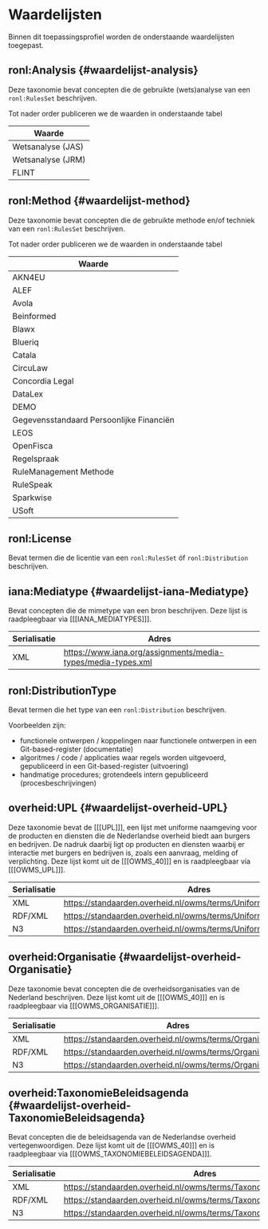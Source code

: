 # Waardelijsten

Binnen dit toepassingsprofiel worden de onderstaande waardelijsten toegepast.

## ronl:Analysis {#waardelijst-analysis}

Deze taxonomie bevat concepten die de gebruikte (wets)analyse van een `ronl:RulesSet` beschrijven.

Tot nader order publiceren we de waarden in onderstaande tabel

| Waarde            |
| ----------------- |
| Wetsanalyse (JAS) |
| Wetsanalyse (JRM) |
| FLINT             |

## ronl:Method {#waardelijst-method}

Deze taxonomie bevat concepten die de gebruikte methode en/of techniek van een `ronl:RulesSet` beschrijven.

Tot nader order publiceren we de waarden in onderstaande tabel

| Waarde                                   |
| ---------------------------------------- |
| AKN4EU                                   |
| ALEF                                     |
| Avola                                    |
| Beinformed                               |
| Blawx                                    |
| Blueriq                                  |
| Catala                                   |
| CircuLaw                                 |
| Concordia Legal                          |
| DataLex                                  |
| DEMO                                     |
| Gegevensstandaard Persoonlijke Financiën |
| LEOS                                     |
| OpenFisca                                |
| Regelspraak                              |
| RuleManagement Methode                   |
| RuleSpeak                                |
| Sparkwise                                |
| USoft                                    |

## ronl:License

Bevat termen die de licentie van een `ronl:RulesSet` óf `ronl:Distribution` beschrijven.

## iana:Mediatype {#waardelijst-iana-Mediatype}

Bevat concepten die de mimetype van een bron beschrijven. Deze lijst is raadpleegbaar via [[[IANA_MEDIATYPES]]].

| Serialisatie | Adres                                                        |
|--------------|--------------------------------------------------------------|
| XML          | https://www.iana.org/assignments/media-types/media-types.xml |

## ronl:DistributionType

Bevat termen die het type van een `ronl:Distribution` beschrijven.

Voorbeelden zijn:

- functionele ontwerpen / koppelingen naar functionele ontwerpen in een Git-based-register (documentatie)
- algoritmes / code / applicaties waar regels worden uitgevoerd, gepubliceerd in een Git-based-register (uitvoering)
- handmatige procedures; grotendeels intern gepubliceerd (procesbeschrijvingen)

## overheid:UPL {#waardelijst-overheid-UPL}

Deze taxonomie bevat de [[[UPL]]], een lijst met uniforme naamgeving voor de producten en diensten die de Nederlandse overheid biedt aan burgers en bedrijven. De nadruk daarbij ligt op producten en diensten waarbij er interactie met burgers en bedrijven is, zoals een aanvraag, melding of verplichting. Deze lijst komt uit de [[[OWMS_40]]] en is raadpleegbaar via [[[OWMS_UPL]]].

| Serialisatie | Adres                                                              |
| ------------ | ------------------------------------------------------------------ |
| XML          | https://standaarden.overheid.nl/owms/terms/UniformeProductnaam.xml |
| RDF/XML      | https://standaarden.overheid.nl/owms/terms/UniformeProductnaam.rdf |
| N3           | https://standaarden.overheid.nl/owms/terms/UniformeProductnaam.n3  |

## overheid:Organisatie {#waardelijst-overheid-Organisatie}

Deze taxonomie bevat concepten die de overheidsorganisaties van de Nederland beschrijven. Deze lijst komt uit de
[[[OWMS_40]]] en is raadpleegbaar via [[[OWMS_ORGANISATIE]]].

| Serialisatie | Adres                                                      |
| ------------ | ---------------------------------------------------------- |
| XML          | https://standaarden.overheid.nl/owms/terms/Organisatie.xml |
| RDF/XML      | https://standaarden.overheid.nl/owms/terms/Organisatie.rdf |
| N3           | https://standaarden.overheid.nl/owms/terms/Organisatie.n3  |

## overheid:TaxonomieBeleidsagenda {#waardelijst-overheid-TaxonomieBeleidsagenda}

Bevat concepten die de beleidsagenda van de Nederlandse overheid vertegenwoordigen. Deze lijst komt uit de
[[[OWMS_40]]] en is raadpleegbaar via [[[OWMS_TAXONOMIEBELEIDSAGENDA]]].

| Serialisatie | Adres                                                                 |
| ------------ | --------------------------------------------------------------------- |
| XML          | https://standaarden.overheid.nl/owms/terms/TaxonomieBeleidsagenda.xml |
| RDF/XML      | https://standaarden.overheid.nl/owms/terms/TaxonomieBeleidsagenda.rdf |
| N3           | https://standaarden.overheid.nl/owms/terms/TaxonomieBeleidsagenda.n3  |
